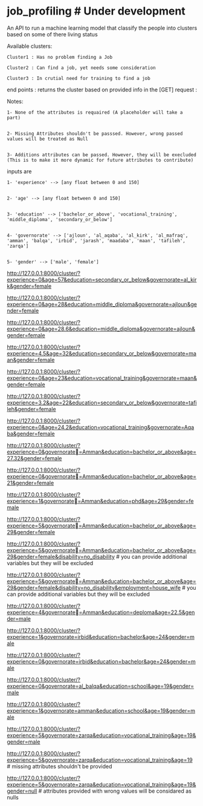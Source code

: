 # job_profiling # Under development

An API to run a machine learning model that classify the people into clusters based on some of there living status

Available clusters:

	Cluster1 : Has no problem finding a Job
	
	Cluster2 : Can find a job, yet needs some consideration
	
	Cluster3 : In crutial need for training to find a job

end points : returns the cluster based on provided info in the [GET] request :

Notes:

	1- None of the attributes is requaired (A placeholder will take a part)
	
	
	2- Missing Attributes shouldn't be passsed. However, wrong passed values will be treated as Null
	
	
	3- Additions attributes can be passed. However, they will be execluded (This is to make it more dynamic for future attributes to contribute)
	
	

inputs are 

	1- 'experience' --> [any float between 0 and 150]
	
	
	2- 'age' --> [any float between 0 and 150]
	
	
	3- 'education' --> ['bachelor_or_above', 'vocational_training', 'middle_diploma', 'secondary_or_below']	
	
	
	4- 'governorate' --> ['ajloun', 'al_aqaba', 'al_kirk', 'al_mafraq', 'amman', 'balqa', 'irbid', 'jarash', 'maadaba', 'maan', 'tafileh', 'zarqa']
	
	
	5- 'gender' --> ['male', 'female']

http://127.0.0.1:8000/cluster/?experience=0&age=57&education=secondary_or_below&governorate=al_kirk&gender=female


http://127.0.0.1:8000/cluster/?experience=0&age=28&education=middle_diploma&governorate=ajloun&gender=female


http://127.0.0.1:8000/cluster/?experience=0&age=28.6&education=middle_diploma&governorate=ajloun&gender=female


http://127.0.0.1:8000/cluster/?experience=4.5&age=32&education=secondary_or_below&governorate=maan&gender=female


http://127.0.0.1:8000/cluster/?experience=0&age=23&education=vocational_training&governorate=maan&gender=female


http://127.0.0.1:8000/cluster/?experience=3.2&age=22&education=secondary_or_below&governorate=tafileh&gender=female


http://127.0.0.1:8000/cluster/?experience=0&age=24.2&education=vocational_training&governorate=Aqaba&gender=female


http://127.0.0.1:8000/cluster/?experience=0&governorate=ِAmman&education=bachelor_or_above&age=27.32&gender=female


http://127.0.0.1:8000/cluster/?experience=0&governorate=ِAmman&education=bachelor_or_above&age=21&gender=female


http://127.0.0.1:8000/cluster/?experience=1&governorate=ِAmman&education=phd&age=29&gender=female


http://127.0.0.1:8000/cluster/?experience=5&governorate=ِAmman&education=bachelor_or_above&age=29&gender=female


http://127.0.0.1:8000/cluster/?experience=5&governorate=ِAmman&education=bachelor_or_above&age=29&gender=female&disability=no_disability # you can provide additional variables but they will be excluded


http://127.0.0.1:8000/cluster/?experience=5&governorate=ِAmman&education=bachelor_or_above&age=29&gender=female&disability=no_disability&employment=house_wife # you can provide additional variables but they will be excluded


http://127.0.0.1:8000/cluster/?experience=4&governorate=ِAmman&education=deploma&age=22.5&gender=male


http://127.0.0.1:8000/cluster/?experience=1&governorate=irbid&education=bachelor&age=24&gender=male


http://127.0.0.1:8000/cluster/?experience=0&governorate=irbid&education=bachelor&age=24&gender=male


http://127.0.0.1:8000/cluster/?experience=0&governorate=al_balqa&education=school&age=19&gender=male


http://127.0.0.1:8000/cluster/?experience=1&governorate=amman&education=school&age=19&gender=male


http://127.0.0.1:8000/cluster/?experience=5&governorate=zarqa&education=vocational_training&age=19&gender=male


http://127.0.0.1:8000/cluster/?experience=5&governorate=zarqa&education=vocational_training&age=19 # missing attributes shouldn't be provided


http://127.0.0.1:8000/cluster/?experience=5&governorate=zarqa&education=vocational_training&age=19&gender=null # attributes provided with wrong values will be considared as nulls














